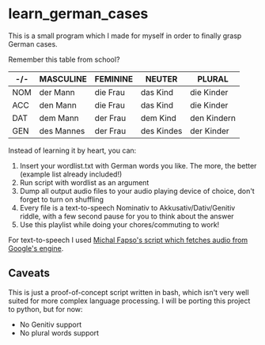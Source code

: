 # learn_german_cases

This is a small program which I made for myself in order to finally grasp German cases.

Remember this table from school?

-/- | MASCULINE | FEMININE  | NEUTER  | PLURAL
--- | --- | --- | --- | ---
NOM | der Mann  | die Frau  | das Kind  | die Kinder
ACC | den Mann  |	die Frau  |	das Kind  | die Kinder
DAT | dem Mann  |	der Frau  | dem Kind	| den Kindern
GEN | des Mannes|	der Frau  | des Kindes  |	der Kinder

Instead of learning it by heart, you can:

1. Insert your wordlist.txt with German words you like. The more, the better (example list already included!)
2. Run script with wordlist as an argument
3. Dump all output audio files to your audio playing device of choice, don't forget to turn on shuffling
4. Every file is a text-to-speech Nominativ to Akkusativ/Dativ/Genitiv riddle, with a few second pause for you to think about the answer
5. Use this playlist while doing your chores/commuting to work!

For text-to-speech I used [Michal Fapso's script which fetches audio from Google's engine](http://michalfapso.blogspot.com/2012/01/using-google-text-to-speech.html).

## Caveats

This is just a proof-of-concept script written in bash, which isn't very well suited for more complex language processing. I will be porting this project to python, but for now:
* No Genitiv support
* No plural words support
